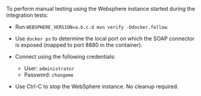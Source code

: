 To perform manual testing using the Websphere instance started during the integration tests:

*   Run `WEBSPHERE_VERSION=a.b.c.d mvn verify -Ddocker.follow`.

*   Use `docker ps` to determine the local port on which the SOAP connector is exposed (mapped to port 8880 in the container).

*   Connect using the following credentials:

    *   User: `administrator`
    *   Password: `changeme`

*   Use Ctrl-C to stop the WebSphere instance. No cleanup required.
